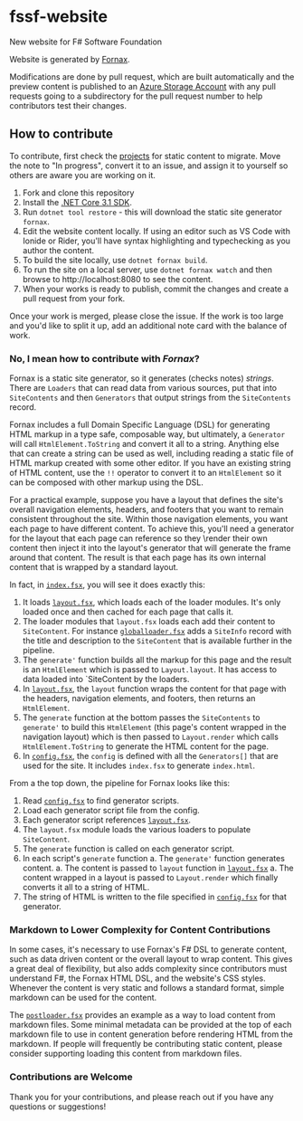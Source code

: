 # fssf-website
New website for F# Software Foundation

Website is generated by [Fornax](https://github.com/ionide/Fornax).

Modifications are done by pull request, which are built automatically and the preview content is published to an [Azure Storage Account](https://fssfpreview.z22.web.core.windows.net) with any pull requests going to a subdirectory for the pull request number to help contributors test their changes.

## How to contribute

To contribute, first check the [projects](https://github.com/fsharp/fssf-website/projects/1) for static content to migrate. Move the note to "In progress", convert it to an issue, and assign it to yourself so others are aware you are working on it.

1. Fork and clone this repository
2. Install the [.NET Core 3.1 SDK](https://dotnet.microsoft.com/download/dotnet-core/3.1).
3. Run `dotnet tool restore` - this will download the static site generator `fornax`.
4. Edit the website content locally. If using an editor such as VS Code with Ionide or Rider, you'll have syntax highlighting and typechecking as you author the content.
5. To build the site locally, use `dotnet fornax build`.
6. To run the site on a local server, use `dotnet fornax watch` and then browse to http://localhost:8080 to see the content.
7. When your works is ready to publish, commit the changes and create a pull request from your fork.

Once your work is merged, please close the issue. If the work is too large and you'd like to split it up, add an additional note card with the balance of work.

### No, I mean how to contribute with *Fornax*?

Fornax is a static site generator, so it generates (checks notes) _strings_. There are `Loaders` that can read data from various sources, put that into `SiteContents` and then `Generators` that output strings from the `SiteContents` record.

Fornax includes a full Domain Specific Language (DSL) for generating HTML markup in a type safe, composable way, but ultimately, a `Generator` will call `HtmlElement.ToString` and convert it all to a string. Anything else that can create a string can be used as well, including reading a static file of HTML markup created with some other editor. If you have an existing string of HTML content, use the `!!` operator to convert it to an `HtmlElement` so it can be composed with other markup using the DSL.

For a practical example, suppose you have a layout that defines the site's overall navigation elements, headers, and footers that you want to remain consistent throughout the site. Within those navigation elements, you want each page to have different content. To achieve this, you'll need a generator for the layout that each page can reference so they \render their own content then inject it into the layout's generator that will generate the frame around that content. The result is that each page has its own internal content that is wrapped by a standard layout.

In fact, in [`index.fsx`](generators/index.fsx), you will see it does exactly this:

1. It loads [`layout.fsx`](generators/layout.fsx), which loads each of the loader modules. It's only loaded once and then cached for each page that calls it.
1. The loader modules that `layout.fsx` loads each add their content to `SiteContent`. For instance [`globalloader.fsx`](loaders/globalloader.fsx) adds a `SiteInfo` record with the title and description to the `SiteContent` that is available further in the pipeline.
1. The `generate'` function builds all the markup for this page and the result is an `HtmlElement` which is passed to `Layout.layout`. It has access to data loaded into `SiteContent by the loaders.
1. In [`layout.fsx`](generators/layout.fsx), the `layout` function wraps the content for that page with the headers, navigation elements, and footers, then returns an `HtmlElement`.
1. The `generate` function at the bottom passes the `SiteContents` to `generate'` to build this `HtmlElement` (this page's content wrapped in the navigation layout) which is then passed to `Layout.render` which calls `HtmlElement.ToString` to generate the HTML content for the page.
1. In [`config.fsx`](config.fsx), the `config` is defined with all the `Generators[]` that are used for the site. It includes `index.fsx` to generate `index.html`.

From a the top down, the pipeline for Fornax looks like this:

1. Read [`config.fsx`](config.fsx) to find generator scripts.
1. Load each generator script file from the config.
1. Each generator script references [`layout.fsx`](generators/layout.fsx).
1. The `layout.fsx` module loads the various loaders to populate `SiteContent`.
1. The `generate` function is called on each generator script.
1. In each script's `generate` function
    a. The `generate'` function generates content.
    a. The content is passed to `layout` function in [`layout.fsx`](generators/layout.fsx)
    a. The content wrapped in a layout is passed to `Layout.render` which finally converts it all to a string of HTML.
1. The string of HTML is written to the file specified in [`config.fsx`](config.fsx) for that generator.

### Markdown to Lower Complexity for Content Contributions
In some cases, it's necessary to use Fornax's F# DSL to generate content, such as data driven content or the overall layout to wrap content. This gives a great deal of flexibility, but also adds complexity since contributors must understand F#, the Fornax HTML DSL, and the website's CSS styles. Whenever the content is very static and follows a standard format, simple markdown can be used for the content.

The [`postloader.fsx`](loaders/postloader.fsx) provides an example as a way to load content from markdown files. Some minimal metadata can be provided at the top of each markdown file to use in content generation before rendering HTML from the markdown. If people will frequently be contributing static content, please consider supporting loading this content from markdown files.

### Contributions are Welcome

Thank you for your contributions, and please reach out if you have any questions or suggestions!
